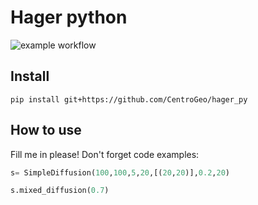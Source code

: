 # Hager python 




![example workflow](https://github.com/CentroGeo/hager_py/actions/workflows/main.yml/badge.svg)

## Install

`pip install git+https://github.com/CentroGeo/hager_py`

## How to use

Fill me in please! Don't forget code examples:

```python
s= SimpleDiffusion(100,100,5,20,[(20,20)],0.2,20)
```

```python
s.mixed_diffusion(0.7)
```
